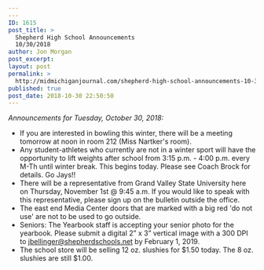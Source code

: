 ```yaml
---
---
ID: 1615
post_title: >
  Shepherd High School Announcements
  10/30/2018
author: Jon Morgan
post_excerpt:
layout: post
permalink: >
  http://midmichiganjournal.com/shepherd-high-school-announcements-10-30-2018
published: true
post_date: 2018-10-30 22:50:50
---
```

_Announcements for Tuesday, October 30, 2018:_

* If you are interested in bowling this winter, there will be a meeting tomorrow at noon in room 212 (Miss Nartker's room).  
* Any student-athletes who currently are not in a winter sport will have the opportunity to lift weights after school from 3:15 p.m. - 4:00 p.m. every M-Th until winter break. This begins today. Please see Coach Brock for details. Go Jays!!  
* There will be a representative from Grand Valley State University here on Thursday, November 1st @ 9:45 a.m. If you would like to speak with this representative, please sign up on the bulletin outside the office.  
* The east end Media Center doors that are marked with a big red 'do not use' are not to be used to go outside.  
* Seniors: The Yearbook staff is accepting your senior photo for the yearbook. Please submit a digital 2” x 3” vertical image with a 300 DPI to jbellinger@shepherdschools.net by February 1, 2019.  
* The school store will be selling 12 oz. slushies for $1.50 today. The 8 oz. slushies are still $1.00.
